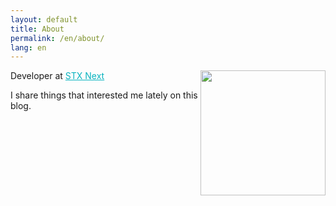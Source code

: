 ```yaml
---
layout: default
title: About
permalink: /en/about/
lang: en
---
```

<img src="{{ site.url }}/assets/ja.jpg" width="200" style="display: inline; float: right;">
<p>Developer at <a href="http://stxnext.com/" style="color: 09b3bf">STX Next</a></p>
<p>I share things that interested me lately on this blog.</p>